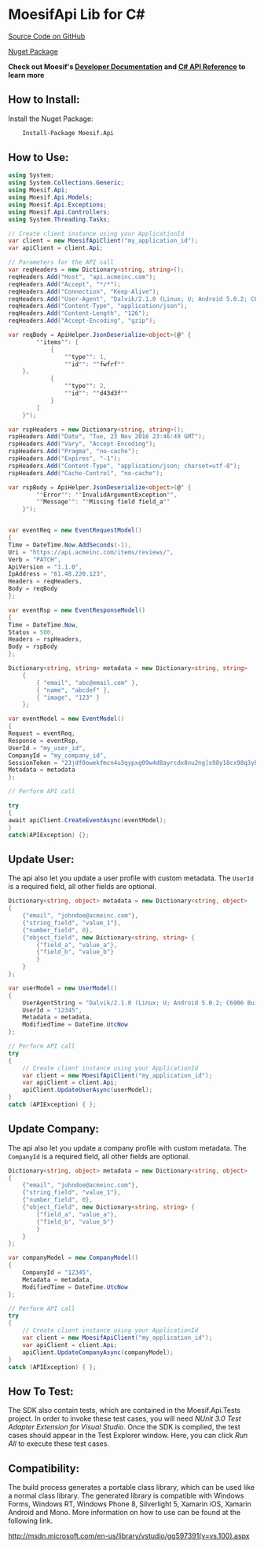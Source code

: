 # MoesifApi Lib for C#


[Source Code on GitHub](https://github.com/moesif/moesifapi-csharp)

[Nuget Package](https://www.nuget.org/packages/Moesif.Api/)

__Check out Moesif's [Developer Documentation](https://www.moesif.com/docs) and [C# API Reference](https://www.moesif.com/docs/api?csharp) to learn more__


## How to Install:

Install the Nuget Package:

```bash
	Install-Package Moesif.Api
```

## How to Use:

```csharp
using System;
using System.Collections.Generic;
using Moesif.Api;
using Moesif.Api.Models;
using Moesif.Api.Exceptions;
using Moesif.Api.Controllers;
using System.Threading.Tasks;

// Create client instance using your ApplicationId
var client = new MoesifApiClient("my_application_id");
var apiClient = client.Api;

// Parameters for the API call
var reqHeaders = new Dictionary<string, string>();
reqHeaders.Add("Host", "api.acmeinc.com");
reqHeaders.Add("Accept", "*/*");
reqHeaders.Add("Connection", "Keep-Alive");
reqHeaders.Add("User-Agent", "Dalvik/2.1.0 (Linux; U; Android 5.0.2; C6906 Build/14.5.A.0.242)");
reqHeaders.Add("Content-Type", "application/json");
reqHeaders.Add("Content-Length", "126");
reqHeaders.Add("Accept-Encoding", "gzip");

var reqBody = ApiHelper.JsonDeserialize<object>(@" {
	    ""items"": [
		    {
			    ""type"": 1,
			    ""id"": ""fwfrf""
	},
		    {
			    ""type"": 2,
			    ""id"": ""d43d3f""
		    }
	    ]
    }");

var rspHeaders = new Dictionary<string, string>();
rspHeaders.Add("Date", "Tue, 23 Nov 2016 23:46:49 GMT");
rspHeaders.Add("Vary", "Accept-Encoding");
rspHeaders.Add("Pragma", "no-cache");
rspHeaders.Add("Expires", "-1");
rspHeaders.Add("Content-Type", "application/json; charset=utf-8");
rspHeaders.Add("Cache-Control", "no-cache");

var rspBody = ApiHelper.JsonDeserialize<object>(@" {
	    ""Error"": ""InvalidArgumentException"",
	    ""Message"": ""Missing field field_a""
    }");


var eventReq = new EventRequestModel()
{
Time = DateTime.Now.AddSeconds(-1),
Uri = "https://api.acmeinc.com/items/reviews/",
Verb = "PATCH",
ApiVersion = "1.1.0",
IpAddress = "61.48.220.123",
Headers = reqHeaders,
Body = reqBody
};

var eventRsp = new EventResponseModel()
{
Time = DateTime.Now,
Status = 500,
Headers = rspHeaders,
Body = rspBody
};

Dictionary<string, string> metadata = new Dictionary<string, string>
	{
		{ "email", "abc@email.com" },
		{ "name", "abcdef" },
		{ "image", "123" }
	};

var eventModel = new EventModel()
{
Request = eventReq,
Response = eventRsp,
UserId = "my_user_id",
CompanyId = "my_company_id",
SessionToken = "23jdf0owekfmcn4u3qypxg09w4d8ayrcdx8nu2ng]s98y18cx98q3yhwmnhcfx43f",
Metadata = metadata
};

// Perform API call

try
{
await apiClient.CreateEventAsync(eventModel);
}
catch(APIException) {};
```

## Update User:

The api also let you update a user profile with custom metadata. The `UserId` is a required field, all other fields are optional.

```csharp
Dictionary<string, object> metadata = new Dictionary<string, object>
{
	{"email", "johndoe@acmeinc.com"},
	{"string_field", "value_1"},
	{"number_field", 0},
	{"object_field", new Dictionary<string, string> {
		{"field_a", "value_a"},
		{"field_b", "value_b"}
		}
	}
};

var userModel = new UserModel()
{
	UserAgentString = "Dalvik/2.1.0 (Linux; U; Android 5.0.2; C6906 Build/14.5.A.0.242)",
	UserId = "12345",
	Metadata = metadata,
	ModifiedTime = DateTime.UtcNow
};

// Perform API call
try
{
	// Create client instance using your ApplicationId
	var client = new MoesifApiClient("my_application_id");
	var apiClient = client.Api;
	apiClient.UpdateUserAsync(userModel);
}
catch (APIException) { };
```

## Update Company:

The api also let you update a company profile with custom metadata. The `CompanyId` is a required field, all other fields are optional.

```csharp
Dictionary<string, object> metadata = new Dictionary<string, object>
{
	{"email", "johndoe@acmeinc.com"},
	{"string_field", "value_1"},
	{"number_field", 0},
	{"object_field", new Dictionary<string, string> {
		{"field_a", "value_a"},
		{"field_b", "value_b"}
		}
	}
};

var companyModel = new CompanyModel()
{
	CompanyId = "12345",
	Metadata = metadata,
	ModifiedTime = DateTime.UtcNow
};

// Perform API call
try
{
	// Create client instance using your ApplicationId
	var client = new MoesifApiClient("my_application_id");
	var apiClient = client.Api;
	apiClient.UpdateCompanyAsync(companyModel);
}
catch (APIException) { };
```

## How To Test:

The SDK also contain tests, which are contained in the Moesif.Api.Tests project.
In order to invoke these test cases, you will need *NUnit 3.0 Test Adapter Extension for Visual Studio*.
Once the SDK is complied, the test cases should appear in the Test Explorer window.
Here, you can click *Run All* to execute these test cases.

## Compatibility:

The build process generates a portable class library, which can be used like
a normal class library. The generated library is compatible with Windows Forms,
Windows RT, Windows Phone 8, Silverlight 5, Xamarin iOS, Xamarin Android and
Mono. More information on how to use can be found at the following link.

http://msdn.microsoft.com/en-us/library/vstudio/gg597391(v=vs.100).aspx
